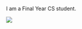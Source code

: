 I am a Final Year CS student.


<!-- 
### 🔭 I’m currently working on ...

  My portfolio project [ArtistCRM](https://github.com/ivan-ngchakming/artist-crm-web)

### 🌱 I’m currently learning ...

  Web development
  
  Algorithm and data structure
  
  Software developemnt and architecture 
 -->

<img src="https://github-readme-stats.vercel.app/api/top-langs/?username=ivan-ngchakming&layout=compact" />

